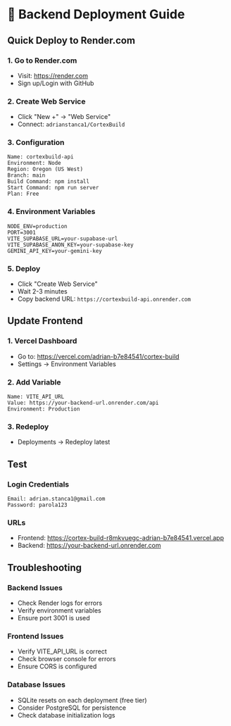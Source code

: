 # 🚀 Backend Deployment Guide

## Quick Deploy to Render.com

### 1. Go to Render.com
- Visit: https://render.com
- Sign up/Login with GitHub

### 2. Create Web Service
- Click "New +" → "Web Service"
- Connect: `adrianstanca1/CortexBuild`

### 3. Configuration
```
Name: cortexbuild-api
Environment: Node
Region: Oregon (US West)
Branch: main
Build Command: npm install
Start Command: npm run server
Plan: Free
```

### 4. Environment Variables
```
NODE_ENV=production
PORT=3001
VITE_SUPABASE_URL=your-supabase-url
VITE_SUPABASE_ANON_KEY=your-supabase-key
GEMINI_API_KEY=your-gemini-key
```

### 5. Deploy
- Click "Create Web Service"
- Wait 2-3 minutes
- Copy backend URL: `https://cortexbuild-api.onrender.com`

## Update Frontend

### 1. Vercel Dashboard
- Go to: https://vercel.com/adrian-b7e84541/cortex-build
- Settings → Environment Variables

### 2. Add Variable
```
Name: VITE_API_URL
Value: https://your-backend-url.onrender.com/api
Environment: Production
```

### 3. Redeploy
- Deployments → Redeploy latest

## Test

### Login Credentials
```
Email: adrian.stanca1@gmail.com
Password: parola123
```

### URLs
- Frontend: https://cortex-build-r8mkvuegc-adrian-b7e84541.vercel.app
- Backend: https://your-backend-url.onrender.com

## Troubleshooting

### Backend Issues
- Check Render logs for errors
- Verify environment variables
- Ensure port 3001 is used

### Frontend Issues
- Verify VITE_API_URL is correct
- Check browser console for errors
- Ensure CORS is configured

### Database Issues
- SQLite resets on each deployment (free tier)
- Consider PostgreSQL for persistence
- Check database initialization logs
